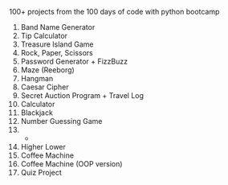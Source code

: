 100+ projects from the 100 days of code with python bootcamp

1. Band Name Generator
2. Tip Calculator
3. Treasure Island Game
4. Rock, Paper, Scissors
5. Password Generator + FizzBuzz
6. Maze (Reeborg)
7. Hangman
8. Caesar Cipher
9. Secret Auction Program + Travel Log
10. Calculator
11. Blackjack
12. Number Guessing Game
13. -
14. Higher Lower
15. Coffee Machine
16. Coffee Machine (OOP version)
17. Quiz Project
